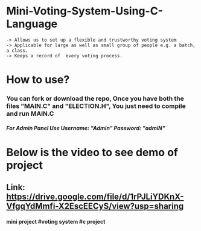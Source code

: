 # Mini-Voting-System-Using-C-Language

    -> Allows us to set up a flexible and trustworthy voting system
    -> Applicable for large as well as small group of people e.g. a batch, a class.
    -> Keeps a record of  every voting process.

# How to use?
### You can fork or download the repo, Once you have both the files "MAIN.C" and "ELECTION.H", You just need to compile and run MAIN.C
##### For Admin Panel Use Username: "Admin" Password: "admiN"

# Below is the video to see demo of project
## Link: https://drive.google.com/file/d/1rPJLiYDKnX-VfgqYdMmfi-X2EscEECyS/view?usp=sharing


#### mini project #voting system #c project

